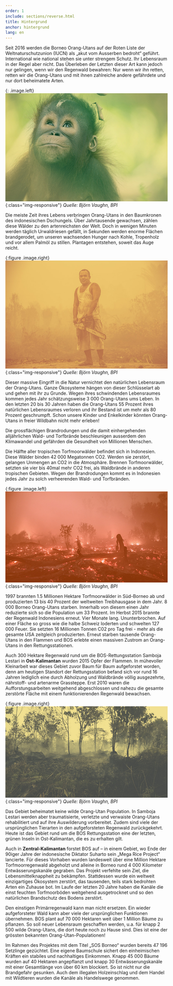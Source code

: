 ```yaml
---
order: 1
include: sections/reverse.html
title: Hintergrund
anchor: hintergrund
lang: en
---
```

Seit 2016 werden die Borneo Orang-Utans auf der Roten Liste der Weltnaturschutzunion (IUCN) als „akut vom Ausserben bedroht“ geführt. International wie national stehen sie unter strengem Schutz. Ihr Lebensraum in der Regel aber nicht. Das Überleben der Letzten dieser Art kann jedoch nur gelingen, wenn wir den Regenwald bewahren: Nur wenn wir ihn retten, retten wir die Orang-Utans und mit ihnen zahlreiche andere gefährdete und nur dort beheimatete Arten.

{: .image.left}
![image-title-here](/assets/img/baby-ou-color-sm.jpg){:class="img-responsive"}
_Quelle: Björn Vaughn, BPI_

Die meiste Zeit ihres Lebens verbringen Orang-Utans in den Baumkronen des indonesischen Dschungels. Über Jahrtausende gewachsen, zählen diese Wälder zu den artenreichsten der Welt. Doch in wenigen Minuten werden täglich Urwaldriesen gefällt, in Sekunden werden enorme Flächen brandgerodet, um unseren wachsenden Hunger nach Kohle, Tropenholz und vor allem Palmöl zu stillen. Plantagen entstehen, soweit das Auge reicht.

{:figure .image.right}
![image-title-here](/assets/img/chainsaw.jpg){:class="img-responsive"}
_Quelle: Björn Vaughn, BPI_

Dieser massive Eingriff in die Natur vernichtet den natürlichen Lebensraum der Orang-Utans. Ganze Ökosysteme hängen von dieser Schlüsselart ab und gehen mit ihr zu Grunde. Wegen ihres schwindenden Lebensraumes kommen jedes Jahr schätzungsweise 3 000 Orang-Utans ums Leben. In den letzten 20 bis 30 Jahren haben die Orang-Utans 55 Prozent ihres natürlichen Lebensraumes verloren und ihr Bestand ist um mehr als 80 Prozent geschrumpft. Schon unsere Kinder und Enkelkinder könnten Orang-Utans in freier Wildbahn nicht mehr erleben!

Die grossflächigen Brandrodungen und die damit einhergehenden alljährlichen Wald- und Torfbrände beschleunigen ausserdem den Klimawandel und gefährden die Gesundheit von Millionen Menschen.

Die Hälfte aller tropischen Torfmoorwälder befindet sich in Indonesien. Diese Wälder binden 42 000 Megatonnen CO2. Werden sie zerstört, gelangen Unmengen an CO2 in die Atmosphäre. Brennen Torfmoorwälder, setzten sie vier bis 40mal mehr CO2 frei, als Waldbrände in anderen tropischen Gebieten. Wegen der Brandrodungen kommt es in Indonesien jedes Jahr zu solch verheerenden Wald- und Torfbränden.

{:figure .image.left}
![image-title-here](/assets/img/burnt-forest.jpg){:class="img-responsive"}
_Quelle: Björn Vaughn, BPI_

1997 brannten 1.5 Millionen Hektare Torfmoorwälder in Süd-Borneo ab und produzierten 13 bis 40 Prozent der weltweiten Treibhausgase in dem Jahr. 8 000 Borneo Orang-Utans starben. Innerhalb von diesem einen Jahr reduzierte sich so die Population um 33 Prozent. Im Herbst 2015 brannte der Regenwald Indonesiens erneut. Vier Monate lang. Ununterbrochen. Auf einer Fläche so gross wie die halbe Schweiz loderten und schwelten 127 000 Feuer. Sie setzten 16 Millionen Tonnen C02 pro Tag frei - mehr als die gesamte USA zeitgleich produzierten. Erneut starben tausende Orang-Utans in den Flammen und BOS erlebte einen massiven Zustrom an Orang-Utans in den Rettungsstationen.

Auch 300 Hektare Regenwald rund um die BOS-Rettungsstation Samboja Lestari in **Ost-Kalimantan** wurden 2015 Opfer der Flammen. In mühevoller Kleinarbeit war dieses Gebiet zuvor Baum für Baum aufgeforstet worden, denn am heutigen Standort der Rettungsstation befand sich vor rund 16 Jahren lediglich eine durch Abholzung und Waldbrände völlig ausgezehrte, nährstoff- und artenarme Grassteppe. Erst 2010 waren die Aufforstungsarbeiten weitgehend abgeschlossen und nahezu die gesamte zerstörte Fläche mit einem funktionierenden Regenwald bewachsen.

{:figure .image.right}
![image-title-here](/assets/img/sl-fire.jpg){:class="img-responsive"}
_Quelle: Björn Vaughn, BPI_

Das Gebiet beheimatet keine wilde Orang-Utan Population. In Samboja Lestari werden aber traumatisierte, verletzte und verwaiste Orang-Utans rehabilitiert und auf ihre Auswilderung vorbereitet. Zudem sind viele der ursprünglichen Tierarten in den aufgeforsteten Regenwald zurückgekehrt. Heute ist das Gebiet rund um die BOS Rettungsstation eine der letzten, grünen Inseln in Ost-Kalimantan, die es zu erhalten gilt.

Auch in **Zentral-Kalimantan** forstet BOS auf – in einem Gebiet, wo Ende der 90iger Jahre der indonesische Diktator Suharto sein „Mega Rice Project“ lancierte. Für dieses Vorhaben wurden landesweit über eine Million Hektare Torfmoorregenwald abgeholzt und alleine in Borneo rund 4 000 Kilometer Entwässerungskanäle gegraben. Das Projekt verfehlte sein Ziel, die Lebensmittelknappheit zu bekämpfen. Stattdessen wurde ein weltweit einzigartiges Ökosystem zerstört, das tausenden, teils stark bedrohten Arten ein Zuhause bot. Im Laufe der letzten 20 Jahre haben die Kanäle die einst feuchten Torfmoorböden weitgehend ausgetrocknet und so den natürlichen Brandschutz des Bodens zerstört.


Den einstigen Primärregenwald kann man nicht ersetzen. Ein wieder aufgeforsteter Wald kann aber viele der ursprünglichen Funktionen übernehmen. BOS plant auf 70 000 Hektaren weit über 1 Million Bäume zu pflanzen. So soll neuer Lebensraum geschaffen werden, u.a. für knapp 2 500 wilde Orang-Utans, die dort heute noch zu Hause sind. Dies ist eine der grössten bekannten Orang-Utan-Populationen!

Im Rahmen des Projektes mit dem Titel „SOS Borneo“ wurden bereits 47 196 Setzlinge gezüchtet. Eine eigene Baumschule sichert den einheimischen Kräften ein stabiles und nachhaltiges Einkommen. Knapp 45 000 Bäume wurden auf 40 Hektaren angepflanzt und knapp 30 Entwässerungskanäle mit einer Gesamtlänge von über 60 km blockiert. So ist nicht nur die Brandgefahr gesunken. Auch dem illegalen Holzeinschlag und dem Handel mit Wildtieren wurden die Kanäle als Handelswege genommen.